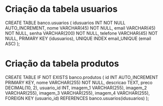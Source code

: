 # Criação da tabela usuarios

CREATE TABLE banco.usuarios (
  idusuarios INT NOT NULL AUTO_INCREMENT,
  nome VARCHAR(45) NOT NULL,
  email VARCHAR(45) NOT NULL,
  senha VARCHAR(200) NOT NULL,
  telefone VARCHAR(45) NOT NULL,
  PRIMARY KEY (idusuarios),
  UNIQUE INDEX email_UNIQUE (email ASC)
);

# Criação da tabela produtos

CREATE TABLE IF NOT EXISTS banco.produtos (
  id INT AUTO_INCREMENT PRIMARY KEY,
  nome VARCHAR(255) NOT NULL,
  descricao TEXT,
  preco DECIMAL(10, 2),
  usuario_id INT,
  imagem_1 VARCHAR(255),
  imagem_2 VARCHAR(255),
  imagem_3 VARCHAR(255),
  imagem_4 VARCHAR(255),
  FOREIGN KEY (usuario_id) REFERENCES banco.usuarios(idusuarios)
);



